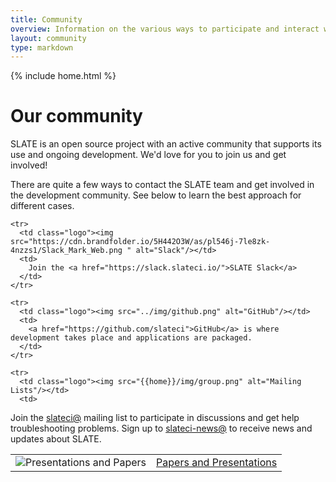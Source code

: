 ```yaml
---
title: Community
overview: Information on the various ways to participate and interact with the SLATE community.
layout: community
type: markdown
---
```

{% include home.html %}

# Our community

SLATE is an open source project with an active community that supports its use and ongoing development. We'd love for you
to join us and get involved!

There are quite a few ways to contact the SLATE team and get involved in the development community. See below to learn the
best approach for different cases.

<table>
  <tbody>

    <tr>
      <td class="logo"><img src="https://cdn.brandfolder.io/5H442O3W/as/pl546j-7le8zk-4nzzs1/Slack_Mark_Web.png " alt="Slack"/></td>
      <td>
        Join the <a href="https://slack.slateci.io/">SLATE Slack</a>
      </td>
    </tr>

    <tr>
      <td class="logo"><img src="../img/github.png" alt="GitHub"/></td>
      <td>
        <a href="https://github.com/slateci">GitHub</a> is where development takes place and applications are packaged.
      </td>
    </tr>

    <tr>
      <td class="logo"><img src="{{home}}/img/group.png" alt="Mailing Lists"/></td>
      <td>
Join the <a href="https://groups.google.com/forum/#!forum/slateci">slateci@</a> mailing list to participate in discussions and get help troubleshooting problems.  Sign up to <a href="https://groups.google.com/forum/#!forum/slateci-news">slateci-news@</a> to receive news and updates about SLATE.      
     </td>
   </tr>
  <tr>
    <td class="logo"><img src="{{home}}/img/presentation_.png" alt="Presentations and Papers" /></td>
    <td>
	<a href="/papers-and-presentations">Papers and Presentations</a>
    </td>
  </tr>

  </tbody>
</table>

<br />

<!-- > <img src="{{home}}/img/troubleshooting.svg" alt="Troubleshooting" title="Troubleshooting" style="width: 32px; display:inline" />
Hint: If you came to this page because you're looking for help with a problem, check out 
our [troubleshooting guide]({{home}}/troubleshooting).
-->
